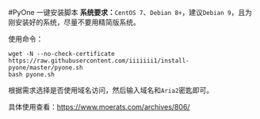 #PyOne 一键安装脚本
**系统要求：**`CentOS 7`、`Debian 8+`，建议`Debian 9`，且为刚安装好的系统，尽量不要用精简版系统。

使用命令：

    wget -N --no-check-certificate https://raw.githubusercontent.com/iiiiiii1/install-pyone/master/pyone.sh
    bash pyone.sh

根据需求选择是否使用域名访问，然后输入域名和`Aria2`密匙即可。

具体使用查看：https://www.moerats.com/archives/806/

